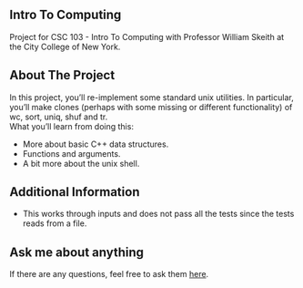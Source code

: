 ## Intro To Computing
Project for CSC 103 - Intro To Computing with Professor William Skeith at the City College of New York.
## About The Project
In this project, you’ll re-implement some standard unix utilities. In particular, you’ll make clones (perhaps with some missing or different functionality) of wc, sort, uniq, shuf and tr.
<br/>
What you’ll learn from doing this:
- More about basic C++ data structures.
- Functions and arguments.
- A bit more about the unix shell.
## Additional Information
- This works through inputs and does not pass all the tests since the tests reads from a file.
## Ask me about anything
If there are any questions, feel free to ask them [here](https://github.com/ChibiKev/Wheels/issues).